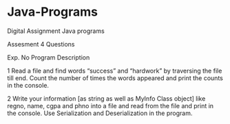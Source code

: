 # Java-Programs
Digital Assignment Java programs

Assesment 4 Questions 

Exp.
No
Program Description

1 Read a file and find words “success” and “hardwork” by traversing the file till end. Count the
number of times the words appeared and print the counts in the console.

2 Write your information [as string as well as MyInfo Class object] like regno, name, cgpa and
phno into a file and read from the file and print in the console. Use Serialization and
Deserialization in the program.
